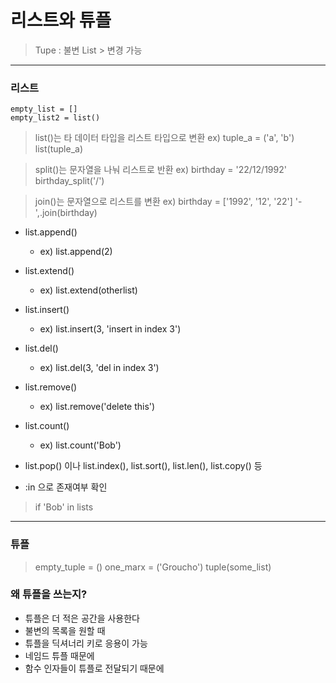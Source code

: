 # 리스트와 튜플

> Tupe : 불변
> List > 변경 가능

---

### 리스트

```
empty_list = []
empty_list2 = list()
```

> list()는 타 데이터 타입을 리스트 타입으로 변환
> ex) tuple_a = ('a', 'b')
> list(tuple_a)

> split()는 문자열을 나눠 리스트로 반환
> ex) birthday = '22/12/1992'
> birthday_split('/')

> join()는 문자열으로 리스트를 변환
> ex) birthday = ['1992', '12', '22']
> '-',.join(birthday)
- list.append()
	- ex) list.append(2)
- list.extend()
	- ex) list.extend(otherlist)
- list.insert()
	- ex) list.insert(3, 'insert in index 3')
- list.del()
	- ex) list.del(3, 'del in index 3')
- list.remove()
	- ex) list.remove('delete this')
- list.count()
	- ex) list.count('Bob')
- list.pop() 이나 list.index(), list.sort(), list.len(), list.copy() 등

- :in 으로 존재여부 확인
> if 'Bob' in lists


---

### 튜플

> empty_tuple = ()
> one_marx = ('Groucho')
> tuple(some_list)

### 왜 튜플을 쓰는지?

- 튜플은 더 적은 공간을 사용한다
- 불변의 목록을 원할 때
- 튜플을 딕셔너리 키로 응용이 가능
- 네임드 튜플 때문에
- 함수 인자들이 튜플로 전달되기 때문에
